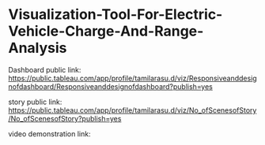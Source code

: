 # Visualization-Tool-For-Electric-Vehicle-Charge-And-Range-Analysis

Dashboard public link: https://public.tableau.com/app/profile/tamilarasu.d/viz/Responsiveanddesignofdashboard/Responsiveanddesignofdashboard?publish=yes

story public link: https://public.tableau.com/app/profile/tamilarasu.d/viz/No_ofScenesofStory/No_ofScenesofStory?publish=yes

video demonstration link:
